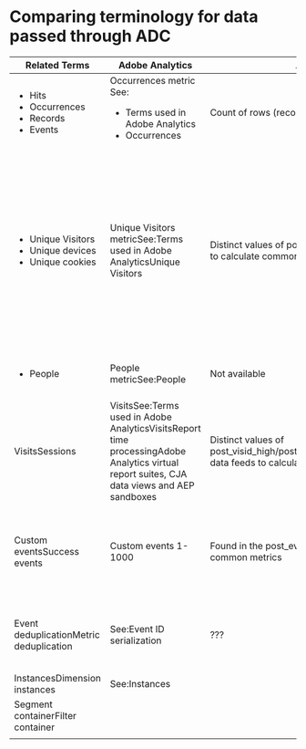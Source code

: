 # Comparing terminology for data passed through ADC

| Related Terms                                          | Adobe Analytics                                                                                                                            | Adobe Analytics Data Feeds                                                                                                     | Data Lake                                                                                       | CJA                                                                                             | Notes                                                                                                                                                                                                                                                                                                                                                                                                                                                                                                                                                                                                                                                                                                                                                                                                                                    |
|--------------------------------------------------------|--------------------------------------------------------------------------------------------------------------------------------------------|--------------------------------------------------------------------------------------------------------------------------------|-------------------------------------------------------------------------------------------------|-------------------------------------------------------------------------------------------------|------------------------------------------------------------------------------------------------------------------------------------------------------------------------------------------------------------------------------------------------------------------------------------------------------------------------------------------------------------------------------------------------------------------------------------------------------------------------------------------------------------------------------------------------------------------------------------------------------------------------------------------------------------------------------------------------------------------------------------------------------------------------------------------------------------------------------------------|
| <ul><li>Hits</li><li>Occurrences</li><li>Records</li><li>Events</li></ul>      | Occurrences metric<br>See:<ul><li>Terms used in Adobe Analytics</li><li>Occurrences</li></ul>                                                                             | Count of rows (records) in the data feed file                                                                                  | Count of rows (records) in the datasetSee:Compare your Adobe Analytics data to CJA data         | Events metric                                                                                   | An "event" in CJA represents one row of event data."Hit" and "occurrence" are synonymous in Adobe Analytics.See&#xa0;Custom Events below.Certain data is filtered as it passes through ADC to AEP. See Compare your Adobe Analytics data to CJA data                                                                                                                                                                                                                                                                                                                                                                                                                                                                                                                                                                                     |
| <ul><li>Unique Visitors</li><li>Unique devices</li><li>Unique cookies</li></ul>    | Unique Visitors metricSee:Terms used in Adobe AnalyticsUnique Visitors                                                                     | Distinct values of post_visid_high/post_visid_low.See:Use data feeds to calculate common metrics                               | Count distinct of endUserIDs._experience.aaid.id                                                | People metric, if endUserIDs._experience.aaid.id is chosen as the Person ID.                    | A "visitor" is usually associated with a "device identifier" such as a cookie.Technically, a Unique Visitor is a distinct value of post_visid_high concatenated with&#xa0;post_visid_low (as represented in Analytics data feeds), where the values stored in post_visid_high&#xa0;and post_visid_low&#xa0;are defined based on the Order of Operations for Analytics IDs.Sometimes Unique Visitors is also referred to as unique devices, unique browsers or cookies, unique apps, etc.&#xa0;AAID is&#xa0;the primary device identifier in Adobe Analytics, not ECID. See also AAID and ECID."Visitor" is not an out-of-the-box term in CJA. Although, if you choose a device identifier such as endUserIDs.\_experience.aaid.id as the Person ID, the People metric in CJA is roughly equivalent to Unique Visitors in Adobe Analytics. |
| <ul><li>People</li></ul>                               | People metricSee:People                                                                                                                    | Not available                                                                                                                  | Count distinct of &lt;path&gt;.stitchedId (available in stitched datasets only)                 | People metric                                                                                   | The People metric in CJA is the distinct count of Person IDs. Depending on what you choose as the Person ID in the CJA connection, the People metric can mean different things.                                                                                                                                                                                                                                                                                                                                                                                                                                                                                                                                                                                                                                                          |
| VisitsSessions                                         | VisitsSee:Terms used in Adobe AnalyticsVisitsReport time processingAdobe Analytics virtual report suites, CJA data views and AEP sandboxes | Distinct values of post_visid_high/post_visid_low/visit_num/visit_start_time_gmtSee:Use data feeds to calculate common metrics | Not available                                                                                   | Sessions metric                                                                                 | With report time processing (available in Adobe Analytics virtual report suites (VRS) and in CJA data views), the concept of a visit (session) is defined a report runtime. As a result, the visits count in Adobe Analytics without report time processing may not match the visit count in a report time session-enabled VRS and may not match the session count in CJA.See also Data processing comparisons                                                                                                                                                                                                                                                                                                                                                                                                                           |
| Custom eventsSuccess events                            | Custom events 1-1000                                                                                                                       | Found in the post_events_list columnSee:Use data feeds to calculate common metrics                                             | _experience.analytics.event1to100.event1 through _experience.analytics.event901to1000.event1000 | _experience.analytics.event1to100.event1 through _experience.analytics.event901to1000.event1000 | An "event" in Adobe Analytics is a Success Event that has been set in an Adobe Analytics image request (data collection server call.) In Adobe Analytics these are referred to as custom events 1-1000. In ADC-generated data lake datasets and in CJA these are represented by _experience.analytics.event1to100.event1 through _experience.analytics.event901to1000.event1000.                                                                                                                                                                                                                                                                                                                                                                                                                                                         |
| Event deduplicationMetric deduplication                | See:Event ID serialization                                                                                                                 | ???                                                                                                                            | Not available                                                                                   | See:Metric deduplication component settings                                                     | Event/metric de-duplication in Adobe Analytics differs slightly from CJA. In Adobe Analytics, deduplication occurs at data processing time. In CJA, deduplication occurs at report runtime, providing more flexibility. Deduplicated metrics may differ slightly in Adobe Analytics vs CJA.                                                                                                                                                                                                                                                                                                                                                                                                                                                                                                                                              |
| InstancesDimension instances                           | See:Instances                                                                                                                              |                                                                                                                                |                                                                                                 |                                                                                                 |                                                                                                                                                                                                                                                                                                                                                                                                                                                                                                                                                                                                                                                                                                                                                                                                                                          |
| Segment containerFilter container                      |                                                                                                                                            |                                                                                                                                |                                                                                                 |                                                                                                 |                                                                                                                                                                                                                                                                                                                                                                                                                                                                                                                                                                                                                                                                                                                                                                                                                                          |
|                                                        |                                                                                                                                            |                                                                                                                                |                                                                                                 |                                                                                                 |                                                                                                                                                                                                                                                                                                                                                                                                                                                                                                                                                                                                                                                                                                                                                                                                                                          |
